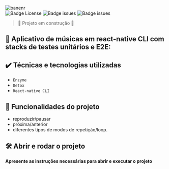 ![banenr](https://user-images.githubusercontent.com/67022479/156891123-d5afe5db-cd18-4ec3-af04-a272869430b6.png)
<br>
![Badge License](https://img.shields.io/github/license/Edullk/app_music_tests)
![Badge issues](https://img.shields.io/github/issues/Edullk/app_music_tests)
![Badge issues](https://img.shields.io/snyk/vulnerabilities/github/Edullk/app_music_tests)

> :construction: Projeto em construção :construction:

## :iphone: Aplicativo de músicas em react-native CLI com stacks de testes unitários e E2E:

## ✔️ Técnicas e tecnologias utilizadas

- ``Enzyme``
- ``Detox``
- ``React-native CLI``


## :hammer: Funcionalidades do projeto

 * reproduzir/pausar
 * próxima/anterior
 * diferentes tipos de modos de repetição/loop.


## 🛠️ Abrir e rodar o projeto

**Apresente as instruções necessárias para abrir e executar o projeto**
